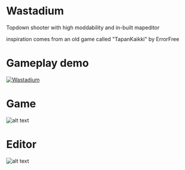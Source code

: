 # Wastadium
Topdown shooter with high moddability and in-built mapeditor

inspiration comes from an old game called "TapanKaikki" by ErrorFree

# Gameplay demo
[![Wastadium](https://img.youtube.com/vi/NBjwIhancS8/0.jpg)](https://www.youtube.com/watch?v=NBjwIhancS8)
# Game 
![alt text](https://i.imgur.com/DMmw1Jo.png)
# Editor
![alt text](https://i.imgur.com/99b4sjq.png)

